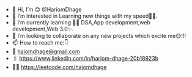 - 👋 Hi, I’m 😍 @HariomDhage
- 👀 I’m interested in Learning new things with my speed🤖🦾.
- 🌱 I’m currently learning 🙋‍♂ DSA,App development,web development,Web 3.0✨.
- 💞️ I’m looking to collaborate on any new projects which excite me😊!!!
- 📫 How to reach me:👇
- 📧 haiomdhage@gmail.com
- 🖇️ https://www.linkedin.com/in/hariom-dhage-20b18923b
- 🧑‍💻 https://leetcode.com/haiomdhage
<!---
HariomDhage/HariomDhage is a ✨ special ✨ repository because its `README.md` (this file) appears on your GitHub profile.
You can click the Preview link to take a look at your changes.
--->
